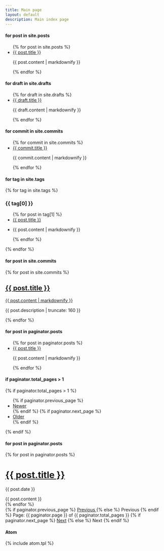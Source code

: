 ```yaml
---
title: Main page
layout: default
description: Main index page
---
```


#### for post in site.posts
<ul>
  {% for post in site.posts %}
    <li>
      <a href="{{ post.url }}">{{ post.title }}</a>
      <p>{{ post.content | markdownify }}</p>
    </li>
  {% endfor %}
</ul>

#### for draft in site.drafts
<ul>
  {% for draft in site.drafts %}
    <li>
      <a href="{{ draft.url }}">{{ draft.title }}</a>
      <p>{{ draft.content | markdownify }}</p>
    </li>
  {% endfor %}
</ul>

#### for commit in site.commits
<ul>
  {% for commit in site.commits %}
    <li>
      <a href="{{ commit.url }}">{{ commit.title }}</a>
      <p>{{ commit.content | markdownify }}</p>
    </li>
  {% endfor %}
</ul>

#### for tag in site.tags
{% for tag in site.tags %}
  <h3>{{ tag[0] }}</h3>
  <ul>
    {% for post in tag[1] %}
      <li><a href="{{ post.url }}">{{ post.title }}</a></li>
      <li><p>{{ post.content | markdownify }}</p></li>
    {% endfor %}
  </ul>
{% endfor %}

#### for post in site.commits
{% for post in site.commits %}
<a href="{{ post.url | prepend: site.baseurl }}">
  <h2>{{ post.title }}</h2>
  <p>{{ post.content | markdownify }}</p>
</a>
<p class="post-excerpt">{{ post.description | truncate: 160 }}</p>
{% endfor %}

#### for post in paginator.posts
<ul>
  {% for post in paginator.posts %}
    <li>
      <a href="{{ post.url }}">{{ post.title }}</a>
      <p>{{ post.content | markdownify }}</p>
    </li>
  {% endfor %}
</ul>

#### if paginator.total_pages > 1
{% if paginator.total_pages > 1 %}
<ul>
  {% if paginator.previous_page %}
  <li>
      <a href="{{ paginator.previous_page_path | prepend: site.baseurl }}">Newer</a>
  </li>
  {% endif %}
  {% if paginator.next_page %}
    <li>
      <a href="{{ paginator.next_page_path | prepend: site.baseurl }}">Older</a>
    </li>
  {% endif %}
</ul>
{% endif %}

#### for post in paginator.posts
<!-- This loops through the paginated posts -->
{% for post in paginator.posts %}
  <h1><a href="{{ post.url }}">{{ post.title }}</a></h1>
  <p class="author">
    <span class="date">{{ post.date }}</span>
  </p>
  <div class="content">
    {{ post.content }}
  </div>
{% endfor %}

<!-- Pagination links -->
<div class="pagination">
  {% if paginator.previous_page %}
    <a href="{{ paginator.previous_page_path }}" class="previous">
      Previous
    </a>
  {% else %}
    <span class="previous">Previous</span>
  {% endif %}
  <span class="page_number ">
    Page: {{ paginator.page }} of {{ paginator.total_pages }}
  </span>
  {% if paginator.next_page %}
    <a href="{{ paginator.next_page_path }}" class="next">Next</a>
  {% else %}
    <span class="next ">Next</span>
  {% endif %}
</div>

#### Atom

{% include atom.tpl %}
